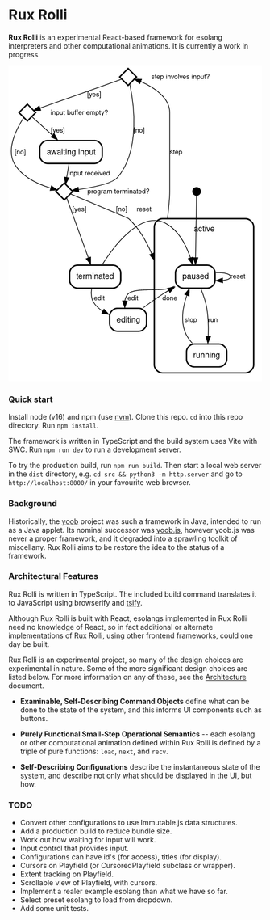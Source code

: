 Rux Rolli
=========

**Rux Rolli** is an experimental React-based framework for esolang
interpreters and other computational animations.  It is currently
a work in progress.

![state machine diagram for Rux Rolli](images/state-machine-diagram.png?raw=true)

### Quick start

Install node (v16) and npm (use [nvm][]).  Clone this repo.  `cd` into this
repo directory.  Run `npm install`.

The framework is written in TypeScript and the build system uses
Vite with SWC.  Run `npm run dev` to run a development server.

To try the production build, run `npm run build`.  Then start a
local web server in the `dist` directory, e.g.
`cd src && python3 -m http.server` and go to `http://localhost:8000/`
in your favourite web browser.

### Background

Historically, the [yoob][] project was such a framework in Java,
intended to run as a Java applet.  Its nominal successor was
[yoob.js][], however yoob.js was never a proper framework, and it
degraded into a sprawling toolkit of miscellany.  Rux Rolli aims
to be restore the idea to the status of a framework.

### Architectural Features

Rux Rolli is written in TypeScript.  The included build command
translates it to JavaScript using browserify and [tsify][].

Although Rux Rolli is built with React, esolangs implemented in
Rux Rolli need no knowledge of React, so in fact additional or
alternate implementations of Rux Rolli, using other frontend
frameworks, could one day be built.

Rux Rolli is an experimental project, so many of the design
choices are experimental in nature.  Some of the more significant
design choices are listed below.  For more information on any
of these, see the [Architecture](doc/Architecture.md) document.

*   **Examinable, Self-Describing Command Objects** define
    what can be done to the state of the system, and this
    informs UI components such as buttons.

*   **Purely Functional Small-Step Operational Semantics**
    -- each esolang or other computational animation
    defined within Rux Rolli is defined by a triple of pure
    functions: `load`, `next`, and `recv`.

*   **Self-Describing Configurations** describe the
    instantaneous state of the system, and describe not
    only what should be displayed in the UI, but how.

[yoob]: https://catseye.tc/node/yoob
[yoob.js]: https://catseye.tc/node/yoob.js
[tsify]: https://github.com/TypeStrong/tsify
[nvm]: https://github.com/nvm-sh/nvm

### TODO

*   Convert other configurations to use Immutable.js data structures.
*   Add a production build to reduce bundle size.
*   Work out how waiting for input will work.
*   Input control that provides input.
*   Configurations can have id's (for access), titles (for display).
*   Cursors on Playfield (or CursoredPlayfield subclass or wrapper).
*   Extent tracking on Playfield.
*   Scrollable view of Playfield, with cursors.
*   Implement a realer example esolang than what we have so far.
*   Select preset esolang to load from dropdown.
*   Add some unit tests.
